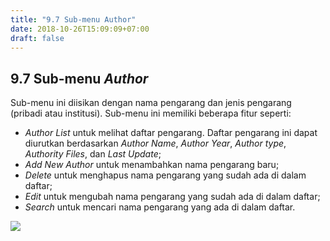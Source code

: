 ```yaml
---
title: "9.7 Sub-menu Author"
date: 2018-10-26T15:09:09+07:00
draft: false
---
```

## 9.7 Sub-menu _Author_

Sub-menu ini diisikan dengan nama pengarang dan jenis pengarang (pribadi atau institusi). Sub-menu ini memiliki beberapa fitur seperti:

* _Author List_ untuk melihat daftar pengarang. Daftar pengarang ini dapat diurutkan berdasarkan _Author Name_, _Author Year_, _Author type_, _Authority Files_, dan _Last Update_;
* _Add New Author_ untuk menambahkan nama pengarang baru;
* _Delete_ untuk menghapus nama pengarang yang sudah ada di dalam daftar;
* _Edit_ untuk mengubah nama pengarang yang sudah ada di dalam daftar;
* _Search_ untuk mencari nama pengarang yang ada di dalam daftar.

![](/assets/11.8_Tampilan_Menu_Author.png)
